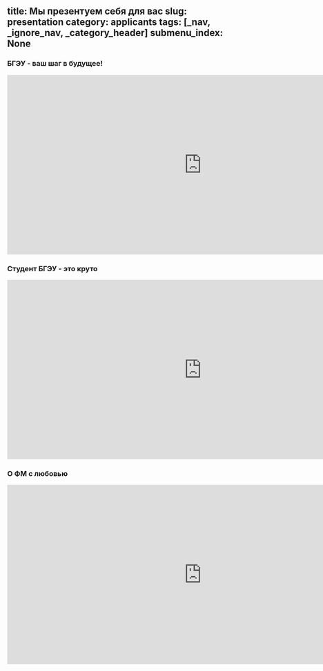 title: Мы презентуем себя для вас
slug: presentation
category: applicants
tags: [_nav, _ignore_nav, _category_header]
submenu_index: None
---

### БГЭУ - ваш шаг в будущее!

<iframe width="900" height="415" src="https://www.youtube.com/embed/qXppeoVopvQ" frameborder="0" allowfullscreen></iframe>

### Студент БГЭУ - это круто

<iframe width="900" height="415" src="https://www.youtube.com/embed/dXXG7P0W0G8" frameborder="0" allowfullscreen></iframe>

### О ФМ с любовью

<iframe width="900" height="415" src="https://www.youtube.com/embed/DIWx9Rj_hW8" frameborder="0" allowfullscreen></iframe>
